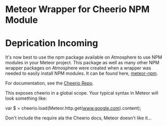 Meteor Wrapper for Cheerio NPM Module
=====================================

Deprication Incoming
====================
It's now best to use the npm package available on Atmosphere to use NPM modules in your Meteor project. This package as well as many other NPM wrapper packages on Atmosphere were created when a wrapper was needed to easily install NPM modules. It can be found here, [meteor-npm](https://atmosphere.meteor.com/package/npm).

For documentation, see the [Cheerio Repo](https://github.com/MatthewMueller/cheerio).

This exposes cheerio in a global scope. Your typical syntax in Meteor will look something like:

var $ = cheerio.load(Meteor.http.get(www.google.com).content);

Don't include the require ala the Cheerio docs, Meteor doesn't like it...
